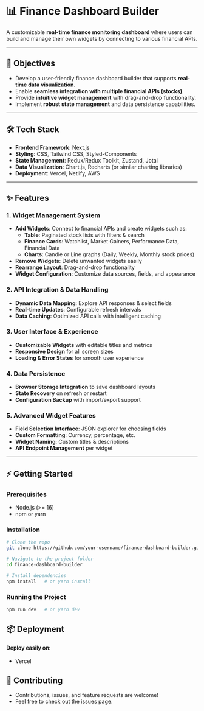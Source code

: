 # 📊 Finance Dashboard Builder  

A customizable **real-time finance monitoring dashboard** where users can build and manage their own widgets by connecting to various financial APIs.  

---

## 🚀 Objectives  
- Develop a user-friendly finance dashboard builder that supports **real-time data visualization**.  
- Enable **seamless integration with multiple financial APIs (stocks)**.  
- Provide **intuitive widget management** with drag-and-drop functionality.  
- Implement **robust state management** and data persistence capabilities.  

---

## 🛠️ Tech Stack  

- **Frontend Framework**: Next.js  
- **Styling**: CSS, Tailwind CSS, Styled-Components  
- **State Management**: Redux/Redux Toolkit, Zustand, Jotai  
- **Data Visualization**: Chart.js, Recharts (or similar charting libraries)  
- **Deployment**: Vercel, Netlify, AWS  

---

## ✨ Features  

### 1. Widget Management System  
- **Add Widgets**: Connect to financial APIs and create widgets such as:  
  - **Table**: Paginated stock lists with filters & search  
  - **Finance Cards**: Watchlist, Market Gainers, Performance Data, Financial Data  
  - **Charts**: Candle or Line graphs (Daily, Weekly, Monthly stock prices)  
- **Remove Widgets**: Delete unwanted widgets easily  
- **Rearrange Layout**: Drag-and-drop functionality  
- **Widget Configuration**: Customize data sources, fields, and appearance  

### 2. API Integration & Data Handling  
- **Dynamic Data Mapping**: Explore API responses & select fields  
- **Real-time Updates**: Configurable refresh intervals  
- **Data Caching**: Optimized API calls with intelligent caching  

### 3. User Interface & Experience  
- **Customizable Widgets** with editable titles and metrics  
- **Responsive Design** for all screen sizes  
- **Loading & Error States** for smooth user experience  

### 4. Data Persistence  
- **Browser Storage Integration** to save dashboard layouts  
- **State Recovery** on refresh or restart  
- **Configuration Backup** with import/export support  

### 5. Advanced Widget Features  
- **Field Selection Interface**: JSON explorer for choosing fields  
- **Custom Formatting**: Currency, percentage, etc.  
- **Widget Naming**: Custom titles & descriptions  
- **API Endpoint Management** per widget  

---

## ⚡ Getting Started  

### Prerequisites  
- Node.js (>= 16)  
- npm or yarn  

### Installation  
```bash
# Clone the repo
git clone https://github.com/your-username/finance-dashboard-builder.git

# Navigate to the project folder
cd finance-dashboard-builder

# Install dependencies
npm install   # or yarn install
```

### Running the Project

```bash
npm run dev   # or yarn dev

```

## 📦 Deployment

#### Deploy easily on:

- Vercel

## 🤝 Contributing

- Contributions, issues, and feature requests are welcome!
- Feel free to check out the issues page.